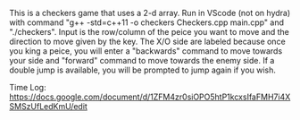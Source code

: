 This is a checkers game that uses a 2-d array. Run in VScode (not on hydra) with command "g++ -std=c++11 -o checkers Checkers.cpp main.cpp" and "./checkers". Input is the row/column of the peice you want to move and the direction to move given by the key. The X/O side are labeled because once you king a peice, you will enter a "backwards" command to move towards your side and "forward" command to move towards the enemy side. If a double jump is available, you will be prompted to jump again if you wish. 

Time Log:
https://docs.google.com/document/d/1ZFM4zr0siOPO5htP1kcxsIfaFMH7i4XSMSzUfLedKmU/edit

